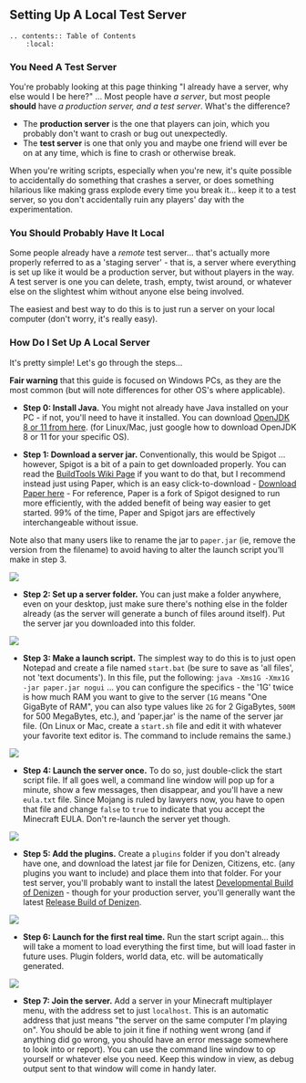 Setting Up A Local Test Server
------------------------------

```eval_rst
.. contents:: Table of Contents
    :local:
```

### You Need A Test Server

You're probably looking at this page thinking "I already have a server, why else would I be here?" ... Most people have *a server*, but most people **should** have *a production server, and a test server*. What's the difference?

- The **production server** is the one that players can join, which you probably don't want to crash or bug out unexpectedly.
- The **test server** is one that only you and maybe one friend will ever be on at any time, which is fine to crash or otherwise break.

When you're writing scripts, especially when you're new, it's quite possible to accidentally do something that crashes a server, or does something hilarious like making grass explode every time you break it... keep it to a test server, so you don't accidentally ruin any players' day with the experimentation.

### You Should Probably Have It Local

Some people already have a *remote* test server... that's actually more properly referred to as a 'staging server' - that is, a server where everything is set up like it would be a production server, but without players in the way. A test server is one you can delete, trash, empty, twist around, or whatever else on the slightest whim without anyone else being involved.

The easiest and best way to do this is to just run a server on your local computer (don't worry, it's really easy).

### How Do I Set Up A Local Server

It's pretty simple! Let's go through the steps...

**Fair warning** that this guide is focused on Windows PCs, as they are the most common (but will note differences for other OS's where applicable).

- **Step 0: Install Java.** You might not already have Java installed on your PC - if not, you'll need to have it installed. You can download [OpenJDK 8 or 11 from here](https://adoptopenjdk.net/). <span class="parens">(for Linux/Mac, just google how to download OpenJDK 8 or 11 for your specific OS)</span>.

- **Step 1: Download a server jar.** Conventionally, this would be Spigot ... however, Spigot is a bit of a pain to get downloaded properly. You can read the [BuildTools Wiki Page](https://www.spigotmc.org/wiki/buildtools/) if you want to do that, but I recommend instead just using Paper, which is an easy click-to-download - [Download Paper here](https://papermc.io/downloads) - For reference, Paper is a fork of Spigot designed to run more efficiently, with the added benefit of being way easier to get started. 99% of the time, Paper and Spigot jars are effectively interchangeable without issue.

Note also that many users like to rename the jar to `paper.jar` <span class="parens">(ie, remove the version from the filename)</span> to avoid having to alter the launch script you'll make in step 3.

![](images/paperdownload.png)

- **Step 2: Set up a server folder.** You can just make a folder anywhere, even on your desktop, just make sure there's nothing else in the folder already <span class="parens">(as the server will generate a bunch of files around itself)</span>. Put the server jar you downloaded into this folder.

![](images/myserverfolder.png)

- **Step 3: Make a launch script.** The simplest way to do this is to just open Notepad and create a file named `start.bat` (be sure to save as 'all files', not 'text documents'). In this file, put the following: `java -Xms1G -Xmx1G -jar paper.jar nogui` ... you can configure the specifics - the '1G' twice is how much RAM you want to give to the server <span class="parens">(`1G` means "One GigaByte of RAM", you can also type values like `2G` for 2 GigaBytes, `500M` for 500 MegaBytes, etc.)</span>, and 'paper.jar' is the name of the server jar file. <span class="parens">(On Linux or Mac, create a `start.sh` file and edit it with whatever your favorite text editor is. The command to include remains the same.)</span>

![](images/startbat.png)

- **Step 4: Launch the server once.** To do so, just double-click the start script file. If all goes well, a command line window will pop up for a minute, show a few messages, then disappear, and you'll have a new `eula.txt` file. Since Mojang is ruled by lawyers now, you have to open that file and change `false` to `true` to indicate that you accept the Minecraft EULA. Don't re-launch the server yet though.

![](images/seteulatotrue.png)

- **Step 5: Add the plugins.** Create a `plugins` folder if you don't already have one, and download the latest jar file for Denizen, Citizens, etc. <span class="parens">(any plugins you want to include)</span> and place them into that folder. For your test server, you'll probably want to install the latest [Developmental Build of Denizen](https://ci.citizensnpcs.co/job/Denizen_Developmental/) - though for your production server, you'll generally want the latest [Release Build of Denizen](https://ci.citizensnpcs.co/job/Denizen/).

![](images/denizeninpluginsfolder.png)

- **Step 6: Launch for the first real time.** Run the start script again... this will take a moment to load everything the first time, but will load faster in future uses. Plugin folders, world data, etc. will be automatically generated.

![](images/firstlaunch.png)

- **Step 7: Join the server.** Add a server in your Minecraft multiplayer menu, with the address set to just `localhost`. This is an automatic address that just means "the server on the same computer I'm playing on". You should be able to join it fine if nothing went wrong (and if anything did go wrong, you should have an error message somewhere to look into or report). You can use the command line window to op yourself or whatever else you need. Keep this window in view, as debug output sent to that window will come in handy later.
